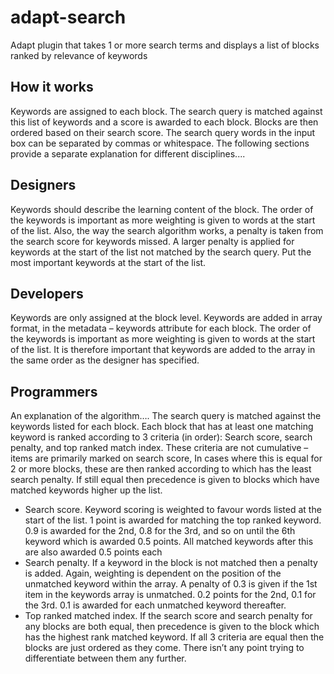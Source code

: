 adapt-search
============

Adapt plugin that takes 1 or more search terms and displays a list of blocks ranked by relevance of keywords

## How it works
Keywords are assigned to each block. The search query is matched against this list of keywords and a score is awarded to each block. Blocks are then ordered based on their search score. The search query words in the input box can be separated by commas or whitespace. The following sections provide a separate explanation for different disciplines....

## Designers
Keywords should describe the learning content of the block. The order of the keywords is important as more weighting is given to words at the start of the list. Also, the way the search algorithm works, a penalty is taken from the search score for keywords missed. A larger penalty is applied for keywords at the start of the list not matched by the search query. Put the most important keywords at the start of the list.

## Developers
Keywords are only assigned at the block level. Keywords are added in array format, in the metadata – keywords attribute for each block. The order of the keywords is important as more weighting is given to words at the start of the list. It is therefore important that keywords are added to the array in the same order as the designer has specified.

## Programmers
An explanation of the algorithm….
The search query is matched against the keywords listed for each block. Each block that has at least one matching keyword is ranked according to 3 criteria (in order): Search score, search penalty, and top ranked match index. These criteria are not cumulative – items are primarily marked on search score, In cases where this is equal for 2 or more blocks, these are then ranked according to which has the least search penalty. If still equal then precedence is given to blocks which have matched keywords higher up the list.
-	Search score. Keyword scoring is weighted to favour words listed at the start of the list. 1 point is awarded for matching the top ranked keyword. 0.9 is awarded for the 2nd, 0.8 for the 3rd, and so on until the 6th keyword which is awarded 0.5 points. All matched keywords after this are also awarded 0.5 points each
-	Search penalty. If a keyword in the block is not matched then a penalty is added. Again, weighting is dependent on the position of the unmatched keyword within the array. A penalty of 0.3 is given if the 1st item in the keywords array is unmatched. 0.2 points for the 2nd, 0.1 for the 3rd. 0.1 is awarded for each unmatched keyword thereafter.
-	Top ranked matched index. If the search score and search penalty for any blocks are both equal, then precedence is given to the block which has the highest rank matched keyword. 
If all 3 criteria are equal then the blocks are just ordered as they come. There isn’t any point trying to differentiate between them any further.

